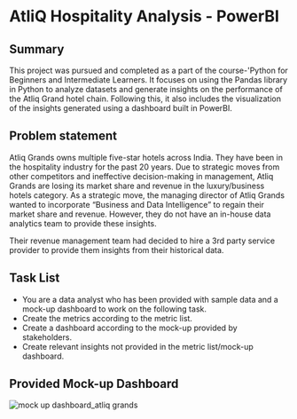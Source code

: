 # AtliQ Hospitality Analysis - PowerBI

## Summary
This project was pursued and completed as a part of the course-'Python for Beginners and Intermediate Learners. It focuses on using the Pandas library in Python to analyze datasets and generate insights on the performance of the Atliq Grand hotel chain. Following this, it also includes the visualization of the insights generated using a dashboard built in PowerBI. 

## Problem statement
Atliq Grands owns multiple five-star hotels across India. They have been in the hospitality industry for the past 20 years. Due to strategic moves from other competitors and ineffective decision-making in management, Atliq Grands are losing its market share and revenue in the luxury/business hotels category. As a strategic move, the managing director of Atliq Grands wanted to incorporate “Business and Data Intelligence” to regain their market share and revenue. However, they do not have an in-house data analytics team to provide these insights.

Their revenue management team had decided to hire a 3rd party service provider to provide them insights from their historical data.

## Task List
- You are a data analyst who has been provided with sample data and a mock-up dashboard to work on the following task.
- Create the metrics according to the metric list.
- Create a dashboard according to the mock-up provided by stakeholders.
- Create relevant insights not provided in the metric list/mock-up dashboard.

## Provided Mock-up Dashboard

![mock up dashboard_atliq grands](https://github.com/newtothisindustry/Atliq-Grand-Hospitality-Project/assets/124592124/1992b8cb-b775-4ef0-bba8-fc6f98a96c60)


<!--## Data Model


## Overall Analysis View


## Monthly Analysis View


## Learnt things from this Project
- Learnt to build a new visual (Calendar visual) using matrix table, which can be utilized for different purpose of analyze. (Article referred) 
- By referring different cancellation polices followed by different hotels, understood that most of the hotels charge zero fee, only if the booking is cancelled before three months of booking date. If the booking is cancelled after that, the charge range from 60 to 90% of the booking cost.
- Learnt, how to use bookmarks and selection for different purposes. (Page navigation and clear filter button in the dashboard was achieved using bookmarks and selection. website like page navigation YouTube tutorial )
- Tried using color palette and stick with that colors throughout the dashboard (Color palette link)
  
## Some Important insights from the Dashboard
- Mumbai generates the highest revenue (669 M) followed by Bangalore, Hyderabad and Delhi
- AtliQ Exotica performs better compared to all 7 type of properties with 320 Million revenue, rating 3.62, occupancy percentage 57 and cancellation rate as 24.4%.
- AtliQ Bay has the highest occupancy of 66%
- Week 24 recorded the highest revenue among all, which is 139.6 Million
- Delhi tops both in occupancy and rating followed by Hyderabad, Mumbai, Bangalore
- AtliQ lost around 298 Million in cancellation
- Elite type rooms has the most booking and as well higher cancellation rate>
